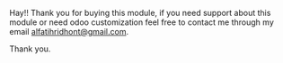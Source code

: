 Hay!! Thank you for buying this module, if you need support about this module or need odoo customization feel free to contact me through my email alfatihridhont@gmail.com.


Thank you. 
